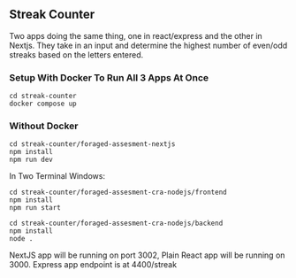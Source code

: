 ## Streak Counter

Two apps doing the same thing, one in react/express and the other in Nextjs. They take in an input and determine the highest number of even/odd streaks based on the letters entered.

### Setup With Docker To Run All 3 Apps At Once
```
cd streak-counter
docker compose up
```

### Without Docker
``` 
cd streak-counter/foraged-assesment-nextjs
npm install
npm run dev
```
In Two Terminal Windows:
```
cd streak-counter/foraged-assesment-cra-nodejs/frontend
npm install
npm run start
```
```
cd streak-counter/foraged-assesment-cra-nodejs/backend
npm install
node .
```

NextJS app will be running on port 3002, Plain React app will be running on 3000. Express app endpoint is at 4400/streak

